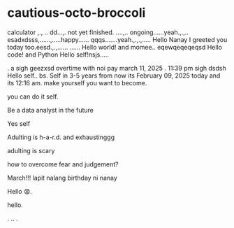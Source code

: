# cautious-octo-broccoli
calculator ,.,
..
dd...,.
not yet finished. ....,..
ongoing......yeah.,.,..
esadxdsss,......,.....happy......
qqqs.......yeah.,.,.,.....
Hello Nanay I greeted you today too.eesd.,.,......
......
Hello world! and momee..
eqewqeqeqeqsd
Hello code! and Python
Hello self!nsjs.....
 
.
a sigh geezxsd
overtime with noi pay march 11, 2025 . 11:39 pm sigh
dsdsh
Hello self..
bs.
Self in 3-5 years from now its February 09, 2025 today and its 12:16 am. make yourself you want to become.

you can do it self.

Be a data analyst in the future

Yes self

Adulting is h-a-r.d. and exhaustinggg

adulting is scary 

how to overcome fear and judgement?


March!!! lapit nalang birthday ni nanay

Hello 😧.

hello.

. .. .
<!-- This will be a calculator not yet finish and its ongoing. 


Ongoing calculator program

octo octo

hello

hellooo

Feb 19, 2025 health link, city hall, baranggay hall at 1 pm police station
.

go forward 
